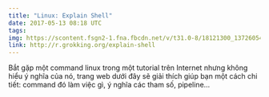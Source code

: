 ```yaml
---
title: "Linux: Explain Shell"
date: 2017-05-13 08:18 UTC
tags:
img: https://scontent.fsgn2-1.fna.fbcdn.net/v/t31.0-8/18121300_1372605452807419_8943877038770852141_o.png?oh=577aca9a78484965ee9e5a84c63e28d8&oe=59AA2A70
link: http://r.grokking.org/explain-shell
---
```


Bắt gặp một command linux trong một tutorial trên Internet nhưng không hiểu ý nghĩa của nó, trang web dưới đây sẽ giải thích giúp bạn một cách chi tiết: command đó làm việc gì, ý nghĩa các tham số, pipeline...